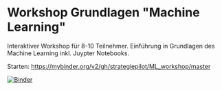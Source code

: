 # Workshop Grundlagen "Machine Learning"
Interaktiver Workshop für 8-10 Teilnehmer.
Einführung in Grundlagen des Machine Learning inkl. Juypter Notebooks.

Starten: https://mybinder.org/v2/gh/strategiepilot/ML_workshop/master

[![Binder](https://mybinder.org/badge_logo.svg)](https://mybinder.org/v2/gh/strategiepilot/ML_workshop/master)
